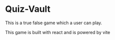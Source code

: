 # Quiz-Vault

This is a true false game which a user can play.

This game is built with react and is powered by vite
